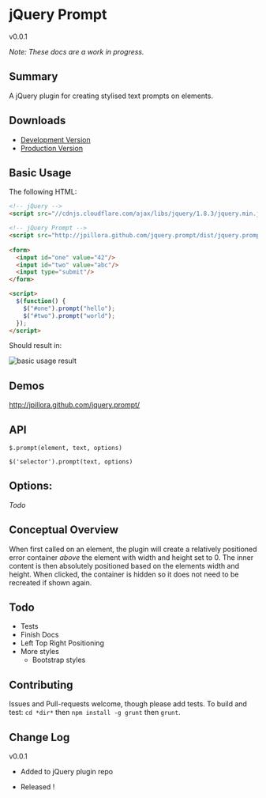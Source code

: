 jQuery Prompt
=====
v0.0.1

*Note: These docs are a work in progress.*

Summary
---
A jQuery plugin for creating stylised text prompts on elements.

Downloads
---

* [Development Version]
* [Production Version]

Basic Usage
---

The following HTML:

``` html
<!-- jQuery -->
<script src="//cdnjs.cloudflare.com/ajax/libs/jquery/1.8.3/jquery.min.js"></script>

<!-- jQuery Prompt -->
<script src="http://jpillora.github.com/jquery.prompt/dist/jquery.prompt.min.js"></script>
 
<form>
  <input id="one" value="42"/>
  <input id="two" value="abc"/>
  <input type="submit"/>
</form>

<script>
  $(function() {
    $("#one").prompt("hello");
    $("#two").prompt("world");
  });
</script>
```

Should result in:

![basic usage result](http://jpillora.github.com/jquery.prompt/docs/screeny.png)

Demos
---
http://jpillora.github.com/jquery.prompt/

API
---

`$.prompt(element, text, options)`

`$('selector').prompt(text, options)`

Options:
---
*Todo*

Conceptual Overview
---
When first called on an element, the plugin will create a relatively positioned error container *above* the element with width and height set to 0. The inner content is then absolutely positioned based on the elements width and height. When clicked, the container is hidden so it does not need to be recreated if shown again. 

Todo
---
* Tests
* Finish Docs
* Left Top Right Positioning
* More styles
  * Bootstrap styles

Contributing
---
Issues and Pull-requests welcome, though please add tests. To build and test: `cd *dir*` then `npm install -g grunt` then `grunt`.

Change Log
---

v0.0.1

* Added to jQuery plugin repo

* Released !

  [Development Version]: http://jpillora.github.com/jquery.prompt/dist/jquery.prompt.js
  [Production Version]: http://jpillora.github.com/jquery.prompt/dist/jquery.prompt.min.js



